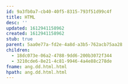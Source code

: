 ```yaml
---
id: 9a3fb0a7-cb40-40f5-8315-793f51d99c4f
title: HTML
desc: ''
updated: 1612941158962
created: 1612941158962
stub: true
parent: 5aa0e77a-fd2e-4a8d-a3b5-762acb75aa28
children:
  - 18dc073e-06a2-4788-9dd6-200b3072f344
  - 3210cde6-8e21-4c81-9946-4a4e88c278de
fname: ang.dd.html.html
hpath: ang.dd.html.html
---
```



